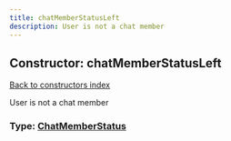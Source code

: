 ```yaml
---
title: chatMemberStatusLeft
description: User is not a chat member
---
```

## Constructor: chatMemberStatusLeft  
[Back to constructors index](index.md)



User is not a chat member




### Type: [ChatMemberStatus](../types/ChatMemberStatus.md)


